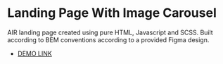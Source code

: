 # Landing Page With Image Carousel
AIR landing page created using pure HTML, Javascript and SCSS. 
Built according to BEM conventions according to a provided Figma design.

- [DEMO LINK](https://Sergei-Nikolaienko.github.io/Air-landing-page/)

